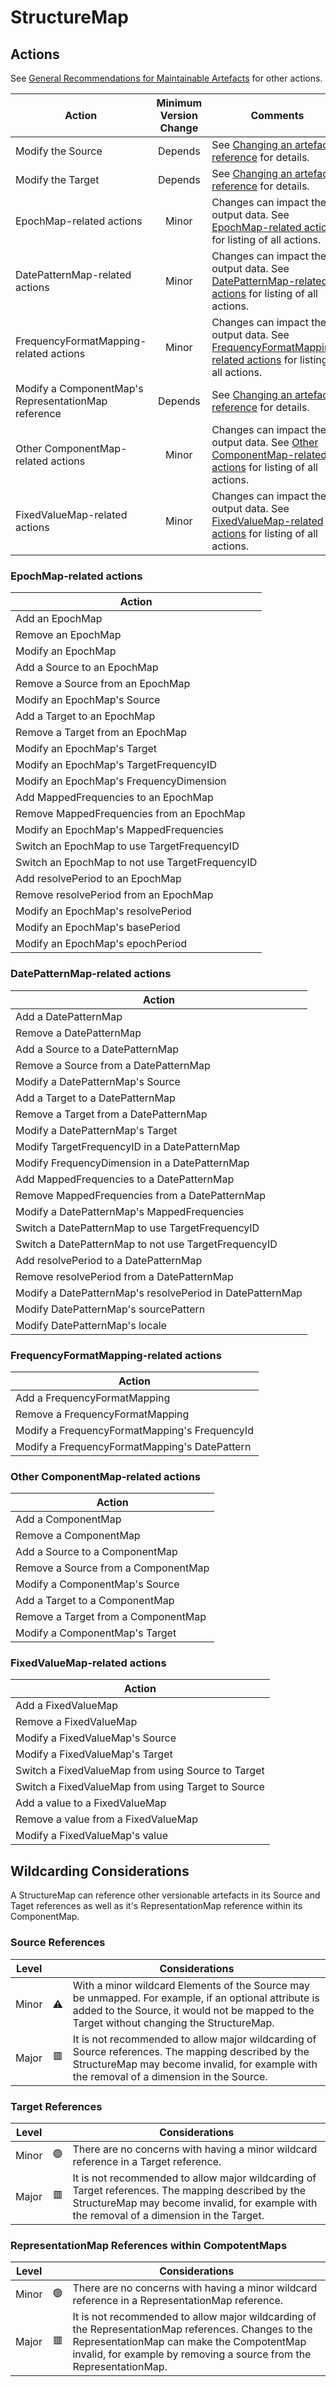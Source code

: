 # StructureMap

## Actions

See [General Recommendations for Maintainable Artefacts](../General%20Recommendations%20for%20Maintainable%20Artefacts.md) for other actions.

| Action | Minimum Version Change | Comments|
|--------|:----------------------:|---------|
| Modify the Source | Depends | See [Changing an artefact reference](../General%20Recommendations/Changing%20an%20artefact%20reference.md#changing-an-artefact-reference) for details. |
| Modify the Target | Depends | See [Changing an artefact reference](../General%20Recommendations/Changing%20an%20artefact%20reference.md#changing-an-artefact-reference) for details. |
| EpochMap-related actions | Minor | Changes can impact the output data. See [EpochMap-related actions](#epochmap-related-actions) for listing of all actions. |
| DatePatternMap-related actions | Minor | Changes can impact the output data. See [DatePatternMap-related actions](#datepatternmap-related-actions) for listing of all actions. |
| FrequencyFormatMapping-related actions | Minor | Changes can impact the output data. See [FrequencyFormatMapping-related actions](#frequencyformatmapping-related-actions) for listing of all actions. |
| Modify a ComponentMap's RepresentationMap reference | Depends | See [Changing an artefact reference](../General%20Recommendations/Changing%20an%20artefact%20reference.md#changing-an-artefact-reference) for details. |
| Other ComponentMap-related actions | Minor | Changes can impact the output data. See [Other ComponentMap-related actions](#other-componentmap-related-actions) for listing of all actions. |
| FixedValueMap-related actions | Minor | Changes can impact the output data. See [FixedValueMap-related actions](#fixedvaluemap-related-actions) for listing of all actions.  |

### EpochMap-related actions

| Action |
|--------|
| Add an EpochMap |
| Remove an EpochMap |
| Modify an EpochMap |
| Add a Source to an EpochMap |
| Remove a Source from an EpochMap |
| Modify an EpochMap's Source |
| Add a Target to an EpochMap |
| Remove a Target from an EpochMap |
| Modify an EpochMap's Target |
| Modify an EpochMap's TargetFrequencyID  |
| Modify an EpochMap's FrequencyDimension |
| Add MappedFrequencies to an EpochMap |
| Remove MappedFrequencies from an EpochMap |
| Modify an EpochMap's MappedFrequencies |
| Switch an EpochMap to use TargetFrequencyID |
| Switch an EpochMap to not use TargetFrequencyID |
| Add resolvePeriod to an EpochMap |
| Remove resolvePeriod from an EpochMap |
| Modify an EpochMap's resolvePeriod |
| Modify an EpochMap's basePeriod |
| Modify an EpochMap's epochPeriod |

### DatePatternMap-related actions

| Action |
|--------|
| Add a DatePatternMap |
| Remove a DatePatternMap |
| Add a Source to a DatePatternMap |
| Remove a Source from a DatePatternMap |
| Modify a DatePatternMap's Source |
| Add a Target to a DatePatternMap |
| Remove a Target from a DatePatternMap |
| Modify a DatePatternMap's Target |
| Modify TargetFrequencyID in a DatePatternMap |
| Modify FrequencyDimension in a DatePatternMap |
| Add MappedFrequencies to a DatePatternMap |
| Remove MappedFrequencies from a DatePatternMap |
| Modify a DatePatternMap's MappedFrequencies |
| Switch a DatePatternMap to use TargetFrequencyID |
| Switch a DatePatternMap to not use TargetFrequencyID |
| Add resolvePeriod to a DatePatternMap |
| Remove resolvePeriod from a DatePatternMap |
| Modify a DatePatternMap's resolvePeriod in DatePatternMap |
| Modify DatePatternMap's sourcePattern |
| Modify DatePatternMap's locale |

### FrequencyFormatMapping-related actions

| Action |
|--------|
| Add a FrequencyFormatMapping |
| Remove a FrequencyFormatMapping |
| Modify a FrequencyFormatMapping's FrequencyId |
| Modify a FrequencyFormatMapping's DatePattern |

### Other ComponentMap-related actions

| Action |
|--------|
| Add a ComponentMap |
| Remove a ComponentMap |
| Add a Source to a ComponentMap |
| Remove a Source from a ComponentMap |
| Modify a ComponentMap's Source |
| Add a Target to a ComponentMap |
| Remove a Target from a ComponentMap |
| Modify a ComponentMap's Target |

### FixedValueMap-related actions

| Action |
|--------|
| Add a FixedValueMap |
| Remove a FixedValueMap |
| Modify a FixedValueMap's Source |
| Modify a FixedValueMap's Target |
| Switch a FixedValueMap from using Source to Target |
| Switch a FixedValueMap from using Target to Source |
| Add a value to a FixedValueMap |
| Remove a value from a FixedValueMap |
| Modify a FixedValueMap's value |

## Wildcarding Considerations

A StructureMap can reference other versionable artefacts in its Source and Taget references as well as it's RepresentationMap reference within its ComponentMap.

### Source References

| Level |    | Considerations|
|-------|:--:|---------------|
| Minor | ⚠️ | With a minor wildcard Elements of the Source may be unmapped. For example, if an optional attribute is added to the Source, it would not be mapped to the Target without changing the StructureMap. |  
| Major | 🟥 | It is not recommended to allow major wildcarding of Source references. The mapping described by the StructureMap may become invalid, for example with the removal of a dimension in the Source. |

### Target References

| Level |    | Considerations|
|-------|:--:|---------------|
| Minor | 🟢 | There are no concerns with having a minor wildcard reference in a Target reference. |
| Major | 🟥 | It is not recommended to allow major wildcarding of Target references. The mapping described by the StructureMap may become invalid, for example with the removal of a dimension in the Target. |

### RepresentationMap References within CompotentMaps

| Level |    | Considerations|
|-------|:--:|---------------|
| Minor | 🟢 | There are no concerns with having a minor wildcard reference in a RepresentationMap reference. |  
| Major | 🟥 | It is not recommended to allow major wildcarding of the RepresentationMap references. Changes to the RepresentationMap can make the CompotentMap invalid, for example by removing a source from the RepresentationMap. |
